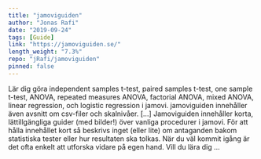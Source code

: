```yaml
---
title: "jamoviguiden"
author: "Jonas Rafi"
date: "2019-09-24"
tags: [Guide]
link: "https://jamoviguiden.se/"
length_weight: "7.3%"
repo: "jRafi/jamoviguiden"
pinned: false
---
```


Lär dig göra independent samples t-test, paired samples t-test, one sample t-test, ANOVA, repeated measures ANOVA, factorial ANOVA, mixed ANOVA, linear regression, och logistic regression i jamovi. jamoviguiden innehåller även avsnitt om csv-filer och skalnivåer. [...] Jamoviguiden innehåller korta, lättillgängliga guider (med bilder!) över vanliga procedurer i jamovi.
För att hålla innehållet kort så beskrivs inget (eller lite) om antaganden bakom statistiska tester eller hur resultaten ska tolkas. När du väl kommit igång är det ofta enkelt att utforska vidare på egen hand. Vill du lära dig ...
